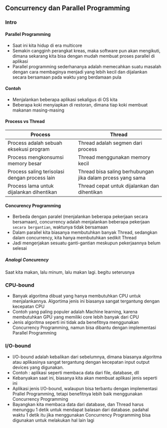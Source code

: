 ## Concurrency dan Parallel Programming

### Intro

#### Parallel Programming

- Saat ini kita hidup di era multicore
- Semakin cangginh perangkat kreas, maka software pun akan mengikuti, dimana sekarang kita bisa dengan mudah membuat proses parallel di aplikasi
- Parallel programming sederhananya adalah memecahkan suatu masalah dengan cara membaginya menjadi yang lebih kecil dan dijalankan secara bersamaan pada waktu yang berdamaan pula

#### Contoh

- Menjalankan beberapa aplikasi sekaligus di OS kita
- Beberapa koki menyiapkan di restoran, dimana tiap koki membuat makanan masing-masing

#### Process vs Thread

| Process                                       | Thread                                                     |
| --------------------------------------------- | ---------------------------------------------------------- |
| Process adalah sebuah eksekusi program        | Thread adalah segmen dari process                          |
| Process mengkonsumsi memory besar             | Thread menggunakan memory kecil                            |
| Process saling terisolasi dengan process lain | Thread bisa saling berhubungan jika dalam prcess yang sama |
| Process lama untuk dijalankan dihentikan      | Thread cepat untuk dijalankan dan dihentikan               |

#### Concurency Programming
* Berbeda dengan paralel (menjalankan beberapa pekerjaan secara bersamaan), concurrency adalah menjalankan beberapa pekerjaan `secara bergantian`, waktunya tidak bersamaan
* Dalam parallel kita biasanya membutuhkan banyak Thread, sedangkan dalam concurrency, kita hanya membutuhkan sedikit Thread
* Jadi mengerjakan sesuatu ganti-gantian meskupun pekerjaannya belum selesai

##### Analogi Concurency
Saat kita makan, lalu minum, lalu makan lagi. begitu seterusnya

### CPU-bound
* Banyak algoritma dibuat yang hanya membutuhkan CPU untuk menjalankannya. Algortima jenis ini biasanya sangat tergantung dengan kecepatan CPU
* Contoh yang paling populer adalah Machine learning, karena membutuhkan GPU yang memiliki core lebih banyak dari CPU
* Jenis algoritma seperti ini tidak ada benefitnya menggunakan Concurrency Programming, namun bisa dibantu dengan implementasi Parallel Programming


### I/O-bound
* I/O-bound adalah kebalikan dari sebelumnya, dimana biasanya algoritma atau aplikasinya sangat tergantung dengan kecepatan input output devices yang digunakan.
* Contoh : aplikasi seperti membaca data dari file, database, dll
* Kebanyakan saat ini, biasanya kita akan membuat aplikasi jenis seperti ini
* Aplikasi jenis I/O-bound, walaupun bisa terbantu dengan implementasi Prallel Programming, tetapi benefitnya lebih baik menggunakan Concurrency Programming
* Bayangkan kita membaca data dari database, dan Thread harus menunggu 1 detik untuk mendapat balasan dari database. padahal waktu 1 detik itu jika menggunakan Concurrency Programming bisa digunakan untuk melakukan hal lain lagi
